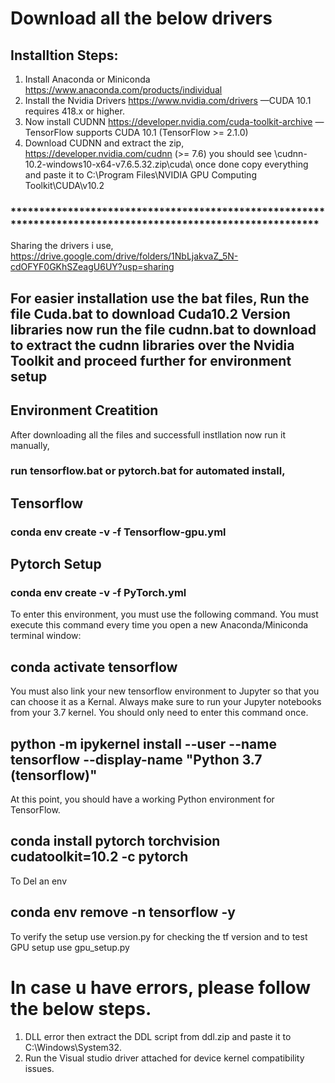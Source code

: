 # Download all the below drivers

## Installtion Steps:

1. Install Anaconda or Miniconda  https://www.anaconda.com/products/individual
2. Install the Nvidia Drivers     https://www.nvidia.com/drivers —CUDA 10.1 requires 418.x or higher.
3. Now install CUDNN              https://developer.nvidia.com/cuda-toolkit-archive —TensorFlow supports CUDA 10.1 (TensorFlow >= 2.1.0)
4. Download CUDNN and extract the zip,  https://developer.nvidia.com/cudnn (>= 7.6) 
  you should see \cudnn-10.2-windows10-x64-v7.6.5.32.zip\cuda\ once done copy everything and paste it to C:\Program Files\NVIDIA GPU Computing Toolkit\CUDA\v10.2 

### *************************************************************************************************************


Sharing the drivers i use, https://drive.google.com/drive/folders/1NbLjakvaZ_5N-cdOFYF0GKhSZeagU6UY?usp=sharing


## For easier installation use the bat files, Run the file Cuda.bat to download Cuda10.2 Version libraries now run the file cudnn.bat to download to extract the cudnn libraries over the Nvidia Toolkit and proceed further for environment setup


## Environment Creatition

After downloading all the files and successfull instllation now run it manually,
### run tensorflow.bat or pytorch.bat for automated install,

## Tensorflow

### conda env create -v -f Tensorflow-gpu.yml

## Pytorch Setup

### conda env create -v -f PyTorch.yml

To enter this environment, you must use the following command. You must execute this command every time you open a new Anaconda/Miniconda terminal window:

## conda activate tensorflow

You must also link your new tensorflow environment to Jupyter so that you can choose it as a Kernal. Always make sure to run your Jupyter notebooks from your 3.7 kernel. You should only need to enter this command once.

## python -m ipykernel install --user --name tensorflow --display-name "Python 3.7 (tensorflow)"


At this point, you should have a working Python environment for TensorFlow.

## conda install pytorch torchvision cudatoolkit=10.2 -c pytorch


To Del an env

## conda env remove -n tensorflow -y

To verify the setup use version.py for checking the tf version and to test GPU setup use gpu_setup.py

# In case u have errors, please follow the below steps.

1. DLL error then extract the DDL script from ddl.zip and paste it to C:\Windows\System32.
2. Run the Visual studio driver attached for device kernel compatibility issues.
